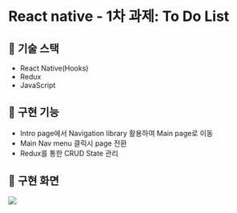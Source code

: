 # React native - 1차 과제: To Do List

## 🎁 기술 스택

- React Native(Hooks)
- Redux
- JavaScript

## 🎁 구현 기능

- Intro page에서 Navigation library 활용하여 Main page로 이동
- Main Nav menu 클릭시 page 전환
- Redux를 통한 CRUD State 관리

## 🎁 구현 화면

![](https://images.velog.io/images/link717/post/fa071bfd-bce1-4776-937a-5793808f035d/Screen_Recording_20201125-122432_Expo.gif)
